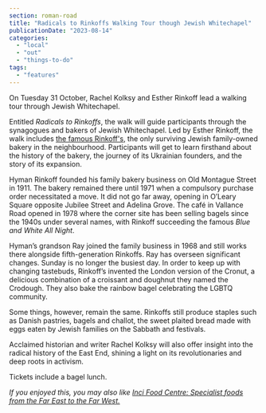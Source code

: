 ```yaml
---
section: roman-road
title: "Radicals to Rinkoffs Walking Tour though Jewish Whitechapel"
publicationDate: "2023-08-14"
categories: 
  - "local"
  - "out"
  - "things-to-do"
tags: 
  - "features"
---
```


On Tuesday 31 October, Rachel Kolksy and Esther Rinkoff lead a walking tour through Jewish Whitechapel.

Entitled _Radicals to Rinkoffs_, the walk will guide participants through the synagogues and bakers of Jewish Whitechapel. Led by Esther Rinkoff, the walk includes [the famous Rinkoff's](https://romanroadlondon.com/rinkoffs-bakery-interview/), the only surviving Jewish family-owned bakery in the neighbourhood. Participants will get to learn firsthand about the history of the bakery, the journey of its Ukrainian founders, and the story of its expansion.

Hyman Rinkoff founded his family bakery business on Old Montague Street in 1911. The bakery remained there until 1971 when a compulsory purchase order necessitated a move. It did not go far away, opening in O’Leary Square opposite Jubilee Street and Adelina Grove. The café in Vallance Road opened in 1978 where the corner site has been selling bagels since the 1940s under several names, with Rinkoff succeeding the famous _Blue and White All Night_.

Hyman’s grandson Ray joined the family business in 1968 and still works there alongside fifth-generation Rinkoffs. Ray has overseen significant changes. Sunday is no longer the busiest day. In order to keep up with changing tastebuds, Rinkoff’s invented the London version of the Cronut, a delicious combination of a croissant and doughnut they named the Crodough. They also bake the rainbow bagel celebrating the LGBTQ community.

Some things, however, remain the same. Rinkoffs still produce staples such as Danish pastries, bagels and challot, the sweet plaited bread made with eggs eaten by Jewish families on the Sabbath and festivals. 

Acclaimed historian and writer Rachel Kolksy will also offer insight into the radical history of the East End, shining a light on its revolutionaries and deep roots in activism.

Tickets include a bagel lunch.

_If you enjoyed this, you may also like [Inci Food Centre: Specialist foods from the Far East to the Far West.](https://romanroadlondon.com/inci-food-centre-international-specialist-east-asian/)_

